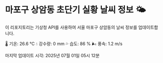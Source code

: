 
# 마포구 상암동 초단기 실황 날씨 정보 🌤️

이 리포지토리는 기상청 API를 사용하여 서울 마포구 상암동의 날씨 정보를 업데이트합니다. 

🌡️ 기온: 26.6 ℃
💧 강수량: 0 mm
💦 습도: 86 %
🌬️ 풍속: 1.2 m/s

마지막 업데이트 시각: 2025년 07월 01일 05시 12분    
